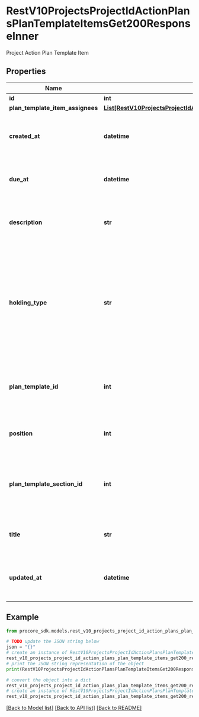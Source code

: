 # RestV10ProjectsProjectIdActionPlansPlanTemplateItemsGet200ResponseInner

Project Action Plan Template Item

## Properties

Name | Type | Description | Notes
------------ | ------------- | ------------- | -------------
**id** | **int** | ID | [optional] 
**plan_template_item_assignees** | [**List[RestV10ProjectsProjectIdActionPlansPlanTemplateItemsGet200ResponseInnerPlanTemplateItemAssigneesInner]**](RestV10ProjectsProjectIdActionPlansPlanTemplateItemsGet200ResponseInnerPlanTemplateItemAssigneesInner.md) |  | [optional] 
**created_at** | **datetime** | Time the Project Action Plan Template Item was created | [optional] 
**due_at** | **datetime** | Time the Project Action Plan Template Item is due | [optional] 
**description** | **str** | Acceptance criteria of the Project Action Plan Template Item | [optional] 
**holding_type** | **str** | Project Action Plan Template Item holding type specifies whether the current item holds all the succeeding items in the section or the plan | [optional] 
**plan_template_id** | **int** | Plan Template ID the Project Action Plan Template Item belongs to | [optional] 
**position** | **int** | Postion of the Project Action Plan Template Item | [optional] 
**plan_template_section_id** | **int** | Plan Template Section ID the Project Action Plan Template Item belongs to | [optional] 
**title** | **str** | Title of the Project Action Plan Template Item | [optional] 
**updated_at** | **datetime** | Time the Project Action Plan Template Item was updated | [optional] 

## Example

```python
from procore_sdk.models.rest_v10_projects_project_id_action_plans_plan_template_items_get200_response_inner import RestV10ProjectsProjectIdActionPlansPlanTemplateItemsGet200ResponseInner

# TODO update the JSON string below
json = "{}"
# create an instance of RestV10ProjectsProjectIdActionPlansPlanTemplateItemsGet200ResponseInner from a JSON string
rest_v10_projects_project_id_action_plans_plan_template_items_get200_response_inner_instance = RestV10ProjectsProjectIdActionPlansPlanTemplateItemsGet200ResponseInner.from_json(json)
# print the JSON string representation of the object
print(RestV10ProjectsProjectIdActionPlansPlanTemplateItemsGet200ResponseInner.to_json())

# convert the object into a dict
rest_v10_projects_project_id_action_plans_plan_template_items_get200_response_inner_dict = rest_v10_projects_project_id_action_plans_plan_template_items_get200_response_inner_instance.to_dict()
# create an instance of RestV10ProjectsProjectIdActionPlansPlanTemplateItemsGet200ResponseInner from a dict
rest_v10_projects_project_id_action_plans_plan_template_items_get200_response_inner_from_dict = RestV10ProjectsProjectIdActionPlansPlanTemplateItemsGet200ResponseInner.from_dict(rest_v10_projects_project_id_action_plans_plan_template_items_get200_response_inner_dict)
```
[[Back to Model list]](../README.md#documentation-for-models) [[Back to API list]](../README.md#documentation-for-api-endpoints) [[Back to README]](../README.md)


